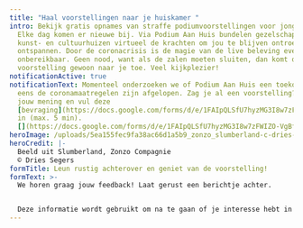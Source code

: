 ```yaml
---
title: "Haal voorstellingen naar je huiskamer "
intro: Bekijk gratis opnames van straffe podiumvoorstellingen voor jong en oud.
  Elke dag komen er nieuwe bij. Via Podium Aan Huis bundelen gezelschappen,
  kunst- en cultuurhuizen virtueel de krachten om jou te blijven ontroeren en
  ontspannen. Door de coronacrisis is de magie van de live beleving even
  onbereikbaar. Geen nood, want als de zalen moeten sluiten, dan komt de
  voorstelling gewoon naar je toe. Veel kijkplezier!
notificationActive: true
notificationText: Momenteel onderzoeken we of Podium Aan Huis een toekomst heeft
  eens de coronamaatregelen zijn afgelopen. Zag je al een voorstelling? Deel
  jouw mening en vul deze
  [bevraging](https://docs.google.com/forms/d/e/1FAIpQLSfU7hyzMG3I8w7zFWIZO-VgBfl-dTa1FW0oqUZT4OPU377WPg/viewform?usp=sf_link)
  in (max. 5 min).
  [](https://docs.google.com/forms/d/e/1FAIpQLSfU7hyzMG3I8w7zFWIZO-VgBfl-dTa1FW0oqUZT4OPU377WPg/viewform?usp=sf_link)
heroImage: /uploads/5ea155fec9fa38ac66d1a5b9_zonzo_slumberland-c-dries-segers_banner.jpg
heroCredit: |-
  Beeld uit Slumberland, Zonzo Compagnie
  © Dries Segers
formTitle: Leun rustig achterover en geniet van de voorstelling!
formText: >-
  We horen graag jouw feedback! Laat gerust een berichtje achter.


  Deze informatie wordt gebruikt om na te gaan of je interesse hebt in een online platform om voorstellingen te bekijken. Via e-mail stellen we je eventueel later nog vragen voor verder onderzoek naar een goed digitaal cultuurplatform.
---
```

